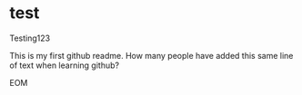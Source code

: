 # test
Testing123

This is my first github readme. How many people have added this same line of text when learning github?

EOM
